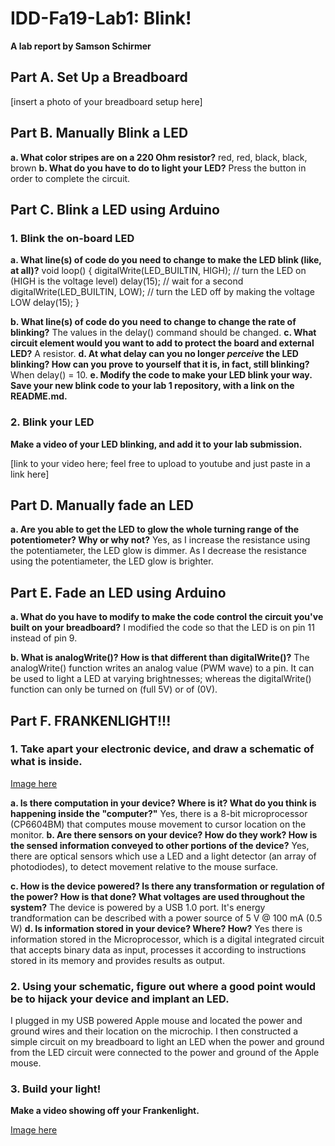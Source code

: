 # IDD-Fa19-Lab1: Blink!

**A lab report by Samson Schirmer**

## Part A. Set Up a Breadboard

[insert a photo of your breadboard setup here]


## Part B. Manually Blink a LED

**a. What color stripes are on a 220 Ohm resistor?**
     red, red, black, black, brown
**b. What do you have to do to light your LED?**
     Press the button in order to complete the circuit.

## Part C. Blink a LED using Arduino

### 1. Blink the on-board LED

**a. What line(s) of code do you need to change to make the LED blink (like, at all)?**
	void loop() {
  digitalWrite(LED_BUILTIN, HIGH);   // turn the LED on (HIGH is the voltage level)
  delay(15);                       // wait for a second
  digitalWrite(LED_BUILTIN, LOW);    // turn the LED off by making the voltage LOW
  delay(15);
  }

**b. What line(s) of code do you need to change to change the rate of blinking?**
     The values in the delay() command should be changed.
**c. What circuit element would you want to add to protect the board and external LED?**
     A resistor.
**d. At what delay can you no longer *perceive* the LED blinking? How can you prove to yourself that it is, in fact, still blinking?**
     When delay() = 10.
**e. Modify the code to make your LED blink your way. Save your new blink code to your lab 1 repository, with a link on the README.md.**


### 2. Blink your LED

**Make a video of your LED blinking, and add it to your lab submission.**

[link to your video here; feel free to upload to youtube and just paste in a link here]


## Part D. Manually fade an LED

**a. Are you able to get the LED to glow the whole turning range of the potentiometer? Why or why not?**
     Yes, as I increase the resistance using the potentiameter, the LED glow is dimmer.
     As I decrease the resistance using the potentiameter, the LED glow is brighter.

## Part E. Fade an LED using Arduino

**a. What do you have to modify to make the code control the circuit you've built on your breadboard?**
     I modified the code so that the LED is on pin 11 instead of pin 9.
     
**b. What is analogWrite()? How is that different than digitalWrite()?**
     The analogWrite() function writes an analog value (PWM wave) to a pin. It can be used to light a      LED at varying brightnesses; whereas the digitalWrite() function can only be turned on (full 5V)      or of (0V). 

## Part F. FRANKENLIGHT!!!

### 1. Take apart your electronic device, and draw a schematic of what is inside. 

[Image here](https://github.com/sas695/IDD-Fa18-Lab1/blob/master/Device%20Schematic.jpg)

**a. Is there computation in your device? Where is it? What do you think is happening inside the "computer?"**
     Yes, there is a 8-bit microprocessor (CP6604BM) that computes mouse movement to cursor location      on the monitor.
**b. Are there sensors on your device? How do they work? How is the sensed information conveyed to other portions of the device?**
Yes, there are optical sensors which use a LED and a light detector (an array of photodiodes), to detect movement relative to the mouse surface.

**c. How is the device powered? Is there any transformation or regulation of the power? How is that done? What voltages are used throughout the system?**
The device is powered by a USB 1.0 port. It's energy trandformation can be described with a power source of 5 V @ 100 mA (0.5 W) 
**d. Is information stored in your device? Where? How?**
Yes there is information stored in the Microprocessor, which is a digital integrated circuit that accepts binary data as input, processes it according to instructions stored in its memory and provides results as output. 
### 2. Using your schematic, figure out where a good point would be to hijack your device and implant an LED.

I plugged in my USB powered Apple mouse and located the power and ground wires and their location on the microchip. I then constructed a simple circuit on my breadboard to light an LED when the power and ground from the LED circuit were connected to the power and ground of the Apple mouse. 

### 3. Build your light!

**Make a video showing off your Frankenlight.**

[Image here](https://github.com/sas695/IDD-Fa18-Lab1/blob/master/IMG_2543.jpg)
